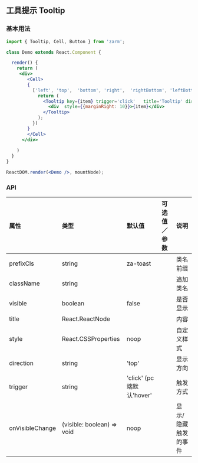 ## 工具提示 Tooltip



### 基本用法
```jsx
import { Tooltip, Cell, Button } from 'zarm';

class Demo extends React.Component {

  render() {
    return (
     <div>
        <Cell>
        {
          ['left', 'top',  'bottom', 'right',  'rightBottom', 'leftBottom'].map(item => {
            return (
              <Tooltip key={item} trigger='click'   title='Tooltip' direction={item}>
                <div  style={{marginRight: 10}}>{item}</div>
              </Tooltip>
            );
          })
        }
        </Cell>
      </div>
     
    )
  }
}

ReactDOM.render(<Demo />, mountNode);
```


### API

| 属性            | 类型                       | 默认值                   | 可选值／参数 | 说明                |
| :-------------- | :------------------------- | :----------------------- | :----------- | :------------------ |
| prefixCls       | string                     | za-toast                 |              | 类名前缀            |
| className       | string                     |                          |              | 追加类名            |
| visible         | boolean                    | false                    |              | 是否显示            |
| title           | React.ReactNode            |                          |              | 内容                |
| style           | React.CSSProperties        | noop                     |              | 自定义样式          |
| direction       | string                     | 'top'                    |              | 显示方向            |
| trigger         | string                     | 'click' (pc端默认'hover' |              | 触发方式            |
| onVisibleChange | (visible: boolean) => void | noop                     |              | 显示/隐藏触发的事件 |



